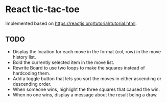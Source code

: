 # React tic-tac-toe

Implemented based on https://reactjs.org/tutorial/tutorial.html.

## TODO

 * Display the location for each move in the format (col, row) in the move history list.
 * Bold the currently selected item in the move list.
 * Rewrite Board to use two loops to make the squares instead of hardcoding them.
 * Add a toggle button that lets you sort the moves in either ascending or descending order.
 * When someone wins, highlight the three squares that caused the win.
 * When no one wins, display a message about the result being a draw.
